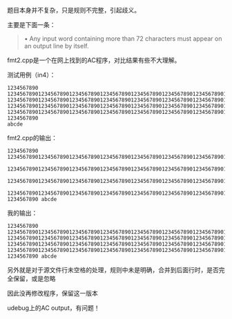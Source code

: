 题目本身并不复杂，只是规则不完整，引起歧义。

主要是下面一条：

> • Any input word containing more than 72 characters must appear on an output
line by itself.

fmt2.cpp是一个在网上找到的AC程序，对比结果有些不大理解。

测试用例（in4）：
```
1234567890
12345678901234567890123456789012345678901234567890123456789012345678901234567890    
12345678901234567890123456789012345678901234567890123456789012345678901234567890    12345678901234567890123456789012345678901234567890123456789012345678901234567890
12345678901234567890123456789012345678901234567890123456789012345678901234567890  1234567890    
abcde
```

fmt2.cpp的输出：
```
1234567890
12345678901234567890123456789012345678901234567890123456789012345678901234567890

12345678901234567890123456789012345678901234567890123456789012345678901234567890

12345678901234567890123456789012345678901234567890123456789012345678901234567890

12345678901234567890123456789012345678901234567890123456789012345678901234567890
1234567890 abcde
```

我的输出：
```
1234567890
12345678901234567890123456789012345678901234567890123456789012345678901234567890
12345678901234567890123456789012345678901234567890123456789012345678901234567890
12345678901234567890123456789012345678901234567890123456789012345678901234567890
12345678901234567890123456789012345678901234567890123456789012345678901234567890
1234567890 abcde
```

另外就是对于源文件行未空格的处理，规则中未是明确，合并到后面行时，是否完全保留，或是忽略

因此没再修改程序，保留这一版本

udebug上的AC output，有问题！